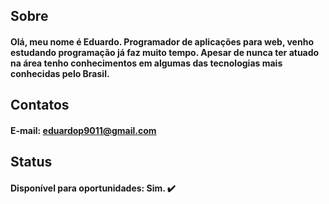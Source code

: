 ## Sobre

#### Olá, meu nome é Eduardo. Programador de aplicações para web, venho estudando programação já faz muito tempo. Apesar de nunca ter atuado na área tenho conhecimentos em algumas das tecnologias mais conhecidas pelo Brasil.


## Contatos
#### E-mail: eduardop9011@gmail.com

## Status
#### Disponível para oportunidades: Sim. ✔️
